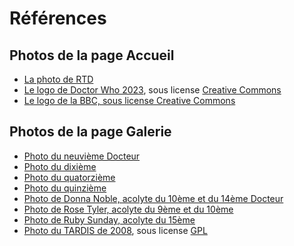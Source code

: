 # Références

## Photos de la page Accueil

* [La photo de RTD](https://www.theguardian.com/media/2013/nov/19/russell-t-davies-gay-life-channel-4)
* [Le logo de Doctor Who 2023](https://commons.wikimedia.org/wiki/File:Doctor_Who_Logo_2023.svg), sous license [Creative Commons](https://creativecommons.org/)
* [Le logo de la BBC, sous license Creative Commons](https://en.wikipedia.org/wiki/Logo_of_the_BBC)

## Photos de la page Galerie

* [Photo du neuvième Docteur](https://en.wikipedia.org/wiki/File:Ninth_Doctor_(Doctor_Who).jpg)
* [Photo du dixième](https://en.wikipedia.org/wiki/File:Tenth_Doctor_(Doctor_Who).jpg)
* [Photo du quatorzième](https://en.wikipedia.org/wiki/File:Fourteenth_Doctor_(Doctor_Who).jpg)
* [Photo du quinzième](https://en.wikipedia.org/wiki/File:Fifteenth_Doctor_(Doctor_Who).jpg)
* [Photo de Donna Noble, acolyte du 10ème et du 14ème Docteur](https://en.wikipedia.org/wiki/File:Donna_Noble.jpg)
* [Photo de Rose Tyler, acolyte du 9ème et du 10ème](https://en.wikipedia.org/wiki/File:Rose_Tyler.jpg)
* [Photo de Ruby Sunday, acolyte du 15ème](https://en.wikipedia.org/wiki/File:Ruby_Sunday.jpg)
* [Photo du TARDIS de 2008](https://commons.wikimedia.org/wiki/File:TARDIS1.jpg), sous license [GPL](https://www.gnu.org/licenses/gpl-3.0.en.html)